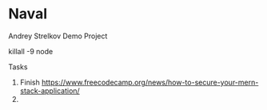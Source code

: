 # Naval

Andrey Strelkov Demo Project

killall -9 node

Tasks

1. Finish https://www.freecodecamp.org/news/how-to-secure-your-mern-stack-application/
2.

